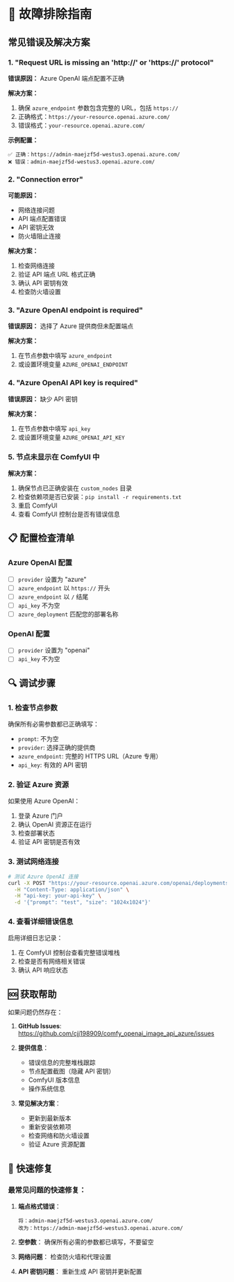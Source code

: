 # 🔧 故障排除指南

## 常见错误及解决方案

### 1. "Request URL is missing an 'http://' or 'https://' protocol"

**错误原因：** Azure OpenAI 端点配置不正确

**解决方案：**
1. 确保 `azure_endpoint` 参数包含完整的 URL，包括 `https://`
2. 正确格式：`https://your-resource.openai.azure.com/`
3. 错误格式：`your-resource.openai.azure.com/`

**示例配置：**
```
✅ 正确：https://admin-maejzf5d-westus3.openai.azure.com/
❌ 错误：admin-maejzf5d-westus3.openai.azure.com/
```

### 2. "Connection error"

**可能原因：**
- 网络连接问题
- API 端点配置错误
- API 密钥无效
- 防火墙阻止连接

**解决方案：**
1. 检查网络连接
2. 验证 API 端点 URL 格式正确
3. 确认 API 密钥有效
4. 检查防火墙设置

### 3. "Azure OpenAI endpoint is required"

**错误原因：** 选择了 Azure 提供商但未配置端点

**解决方案：**
1. 在节点参数中填写 `azure_endpoint`
2. 或设置环境变量 `AZURE_OPENAI_ENDPOINT`

### 4. "Azure OpenAI API key is required"

**错误原因：** 缺少 API 密钥

**解决方案：**
1. 在节点参数中填写 `api_key`
2. 或设置环境变量 `AZURE_OPENAI_API_KEY`

### 5. 节点未显示在 ComfyUI 中

**解决方案：**
1. 确保节点已正确安装在 `custom_nodes` 目录
2. 检查依赖项是否已安装：`pip install -r requirements.txt`
3. 重启 ComfyUI
4. 查看 ComfyUI 控制台是否有错误信息

## 📋 配置检查清单

### Azure OpenAI 配置
- [ ] `provider` 设置为 "azure"
- [ ] `azure_endpoint` 以 `https://` 开头
- [ ] `azure_endpoint` 以 `/` 结尾
- [ ] `api_key` 不为空
- [ ] `azure_deployment` 匹配您的部署名称

### OpenAI 配置
- [ ] `provider` 设置为 "openai"
- [ ] `api_key` 不为空

## 🔍 调试步骤

### 1. 检查节点参数
确保所有必需参数都已正确填写：
- `prompt`: 不为空
- `provider`: 选择正确的提供商
- `azure_endpoint`: 完整的 HTTPS URL（Azure 专用）
- `api_key`: 有效的 API 密钥

### 2. 验证 Azure 资源
如果使用 Azure OpenAI：
1. 登录 Azure 门户
2. 确认 OpenAI 资源正在运行
3. 检查部署状态
4. 验证 API 密钥是否有效

### 3. 测试网络连接
```bash
# 测试 Azure OpenAI 连接
curl -X POST "https://your-resource.openai.azure.com/openai/deployments/gpt-image-1/images/generations?api-version=2024-12-01-preview" \
  -H "Content-Type: application/json" \
  -H "api-key: your-api-key" \
  -d '{"prompt": "test", "size": "1024x1024"}'
```

### 4. 查看详细错误信息
启用详细日志记录：
1. 在 ComfyUI 控制台查看完整错误堆栈
2. 检查是否有网络相关错误
3. 确认 API 响应状态

## 🆘 获取帮助

如果问题仍然存在：

1. **GitHub Issues**: https://github.com/cjj198909/comfy_openai_image_api_azure/issues
2. **提供信息**：
   - 错误信息的完整堆栈跟踪
   - 节点配置截图（隐藏 API 密钥）
   - ComfyUI 版本信息
   - 操作系统信息

3. **常见解决方案**：
   - 更新到最新版本
   - 重新安装依赖项
   - 检查网络和防火墙设置
   - 验证 Azure 资源配置

## 📝 快速修复

### 最常见问题的快速修复：

1. **端点格式错误**：
   ```
   将：admin-maejzf5d-westus3.openai.azure.com/
   改为：https://admin-maejzf5d-westus3.openai.azure.com/
   ```

2. **空参数**：
   确保所有必需的参数都已填写，不要留空

3. **网络问题**：
   检查防火墙和代理设置

4. **API 密钥问题**：
   重新生成 API 密钥并更新配置
